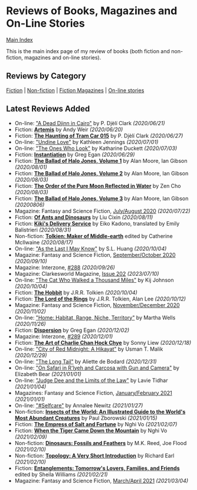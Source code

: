 # Reviews of Books, Magazines and On-Line Stories

[Main Index](../README.md)

This is the main index page of my review of books (both fiction and non-fiction, magazines and on-line stories).

## Reviews by Category

[Fiction](fiction/README.md) | [Non-fiction](nonfiction/README.md) | [Fiction Magazines](magazines/README.md) | [On-line stories](online/README.md)

## Latest Reviews Added
- On-line: ["A Dead Djinn in Cairo"](online/2020/20200621-DeadDjinnCairo.md) by P. Djèlí Clark *(2020/06/21)*
- Fiction: [**Artemis**](2020/20200620-Artemis.md) by Andy Weir *(2020/06/20)*
- Fiction: [**The Haunting of Tram Car 015**](fiction/2020/20200627-HauntingTramCar015.md) by P. Djèlí Clark *(2020/06/27)*
- On-line: ["Undine Love"](online/2020/20200701-UndineLove.md) by Kathleen Jennings *(2020/07/01)*
- On-line: ["The Ones Who Look"](online/2020/20200703-OnesWhoLook.md) by Katharine Duckett *(2020/07/03)*
- Fiction: [**Instantiation**](fiction/2020/20200629-Instantiation.md) by Greg Egan *(2020/06/29)*
- Fiction: [**The Ballad of Halo Jones, Volume 1**](fiction/2020/20200801-BalladHaloJones1.md) by Alan Moore, Ian Gibson *(2020/08/01)*
- Fiction: [**The Ballad of Halo Jones, Volume 2**](fiction/2020/20200803-BalladHaloJones2.md) by Alan Moore, Ian Gibson *(2020/08/03)*
- Fiction: [**The Order of the Pure Moon Reflected in Water**](fiction/2020/20200803-OrderPureMoon.md) by Zen Cho *(2020/08/03)*
- Fiction: [**The Ballad of Halo Jones, Volume 3**](fiction/2020/20200806-BalladHaloJones3.md) by Alan Moore, Ian Gibson *(20200806)*
- Magazine: Fantasy and Science Fiction, [July/August 2020](magazines/FantasyAndScienceFiction/20200722-FSF202007.md) *(2020/07/22)*
- Fiction: [**Of Ants and Dinosaurs**](fiction/2020/20200811-OfAntsAndDinosaurs.md) by Liu Cixin *(2020/08/11)*
- Fiction: [**Kiki's Delivery Service**](fiction/2020/20200831-KikiDeliveryService.md) by Eiko Kadono, translated by Emily Balistrieri *(2020/08/31)*
- Non-fiction: [**Tolkien: Maker of Middle-earth**](nonfiction/2020/20200817-TolkienMakerMiddleEarth.md) edited by Catherine McIlwaine *(2020/08/17)*
- On-line: ["As the Last I May Know"](online/2020/20201004-AsTheLastIMayKnow.md) by S.L. Huang *(2020/10/04)*
- Magazine: Fantasy and Science Fiction, [September/October 2020](magazines/FantasyAndScienceFiction/20200910-FSF202009.md) *(2020/09/10)*
- Magazine: Interzone, [#288](magazines/Interzone/20200926-Interzone288.md) *(2020/09/26)*
- Magazine: Clarkesworld Magazine, [Issue 202](magazines/Clarkesworld/20230710-Clarkesworld202.md) *(2023/07/10)*
- On-line: ["The Cat Who Walked a Thousand Miles"](online/2020/20201004-CatWhoWalkedAThousandMiles.md) by Kij Johnson *(2020/10/04)*
- Fiction: [**The Hobbit**](fiction/2020/20201004-TheHobbit.md) by J.R.R. Tolkien *(2020/10/04)*
- Fiction: [**The Lord of the Rings**](fiction/2020/20201012-LordOfTheRings.md) by J.R.R. Tolkien, Alan Lee *(2020/10/12)*
- Magazine: Fantasy and Science Fiction, [November/December 2020](magazines/FantasyAndScienceFiction/20201102-FSF202011.md) *(2020/11/02)*
- On-line: ["Home: Habitat, Range, Niche, Territory"](online/2020/20201126-HomeHabitatRangeNicheTerritory.md) by Martha Wells *(2020/11/26)*
- Fiction: [**Dispersion**](fiction/2020/20201202-DIspersion.md) by Greg Egan *(2020/12/02)*
- Magazine: Interzone, [#289](magazines/Interzone/20201201-Interzone289.md) *(2020/12/01)*
- Fiction: [**The Art of Charlie Chan Hock Chye**](fiction/2020/20201218-ArtCharlieChan.md) by Sonny Liew *(2020/12/18)*
- On-line: ["City of Red Midnight: A Hikayat"](online/2020/20201229-CityRedMidnight.md) by Usman T. Malik *(2020/12/29)*
- On-line: ["The Long Tail"](online/2020/20201231-LongTail.md) by Aliette de Bodard *(2020/12/31)*
- On-line: ["On Safari in R'lyeh and Carcosa with Gun and Camera"](online/2021/20210101-OnSafariInRlyeh.md) by Elizabeth Bear *(2021/01/01)*
- On-line: ["Judge Dee and the Limits of the Law"](online/2021/20210104-JudgeDeeLimitsLaw.md) by Lavie Tidhar *(2021/01/04)*
- Magazines: Fantasy and Science Fiction, [January/February 2021](magazines/FantasyAndScienceFiction/20210101-FSF202101.md) *(2021/01/01)*
- On-line: ["#Selfcare"](online/2021/20210127-Selfcare.md) by Annalee Newitz *(2021/01/27)*
- Non-fiction: [**Insects of the World: An Illustrated Guide to the World's Most Abundant Creatures**](nonfiction/2021/20210115-InsectsOfTheWorld.md) by Paul Zborowski *(2021/01/15)*
- Fiction: [**The Empress of Salt and Fortune**](fiction/2021/20210207-EmpressSaltFortune.md) by Nghi Vo *(2021/02/07)*
- Fiction: [**When the Tiger Came Down the Mountain**](fiction/2021/20210209-WhenTigerCameDownMountain.md) by Nghi Vo *(2021/02/09)*
- Non-fiction: [**Dinosaurs: Fossils and Feathers**](nonfiction/2021/20210210-DinosaursFossilsFeathers.md) by M.K. Reed, Joe Flood *(2021/02/10)*
- Non-fiction: [**Topology: A Very Short Introduction**](nonfiction/2021/20210210-TopologyVeryShortIntroduction.md) by Richard Earl *(2021/02/10)*
- Fiction: [**Entanglements: Tomorrow's Lovers, Families, and Friends**](fiction/2021/20210221-Entanglements.md) edited by Sheila Williams *(2021/02/21)*
- Magazine: Fantasy and Science Fiction, [March/April 2021](magazines/FantasyAndScienceFiction/20210304-FSF202103.md) *(2021/03/04)*
